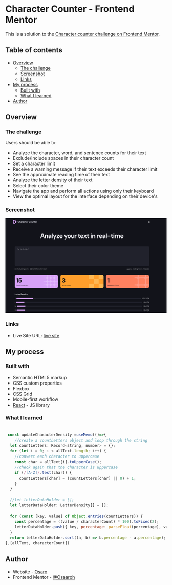 # Character Counter - Frontend Mentor 

This is a solution to the [Character counter challenge on Frontend Mentor](https://www.frontendmentor.io/challenges/character-counter-znSgeWs_i6). 

## Table of contents

- [Overview](#overview)
  - [The challenge](#the-challenge)
  - [Screenshot](#screenshot)
  - [Links](#links)
- [My process](#my-process)
  - [Built with](#built-with)
  - [What I learned](#what-i-learned)
- [Author](#author)



## Overview

### The challenge

Users should be able to:
- Analyze the character, word, and sentence counts for their text
- Exclude/Include spaces in their character count
- Set a character limit
- Receive a warning message if their text exceeds their character limit
- See the approximate reading time of their text
- Analyze the letter density of their text
- Select their color theme
- Navigate the app and perform all actions using only their keyboard
- View the optimal layout for the interface depending on their device's 

### Screenshot

![](./screenshot.png)

 
### Links

- Live Site URL: [live site](https://charactercounter1.netlify.app/)

## My process

### Built with

- Semantic HTML5 markup
- CSS custom properties
- Flexbox
- CSS Grid
- Mobile-first workflow
- [React](https://reactjs.org/) - JS library



### What I learned


```jsx react useMemo

 const updateCharacterDensity =useMemo(()=>{
    //create a countLetters object and loop through the string
  let countLetters: Record<string, number> = {};
  for (let i = 0; i < allText.length; i++) {
    //convert each character to uppercase
    const char = allText[i].toUpperCase();
    //check again that the character is uppercase
    if (/[A-Z]/.test(char)) {
      countLetters[char] = (countLetters[char] || 0) + 1;
    }
  }

  //let letterDataHolder = [];
  let letterDataHolder: LetterDensity[] = [];

  for (const [key, value] of Object.entries(countLetters)) {
    const percentage = ((value / characterCount) * 100).toFixed(2);
    letterDataHolder.push({ key, percentage: parseFloat(percentage), value });
  }
  return letterDataHolder.sort((a, b) => b.percentage - a.percentage);
},[allText, characterCount])

```

## Author

- Website - [Osaro](https://osaro.vercel.app)
- Frontend Mentor - [@Osaaroh](https://www.frontendmentor.io/profile/osaaroh)


